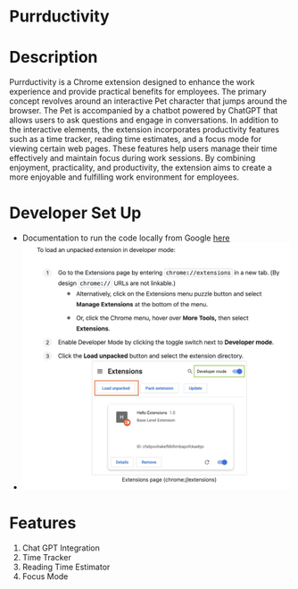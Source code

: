 # Purrductivity

# Description

Purrductivity is a Chrome extension designed to enhance the work experience and provide practical benefits for employees. The primary concept revolves around an interactive Pet character that jumps around the browser. The Pet is accompanied by a chatbot powered by ChatGPT that allows users to ask questions and engage in conversations. In addition to the interactive elements, the extension incorporates productivity features such as a time tracker, reading time estimates, and a focus mode for viewing certain web pages. These features help users manage their time effectively and maintain focus during work sessions. By combining enjoyment, practicality, and productivity, the extension aims to create a more enjoyable and fulfilling work environment for employees.

# Developer Set Up

- Documentation to run the code locally from Google [here](https://developer.chrome.com/docs/extensions/mv3/getstarted/development-basics/#load-unpacked)
- ![Setup](doc-image/1.png)

# Features
1. Chat GPT Integration
2. Time Tracker
3. Reading Time Estimator
4. Focus Mode
